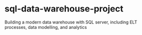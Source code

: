 # sql-data-warehouse-project
Building a modern data warehouse with SQL server, including ELT processes, data modelling, and analytics
